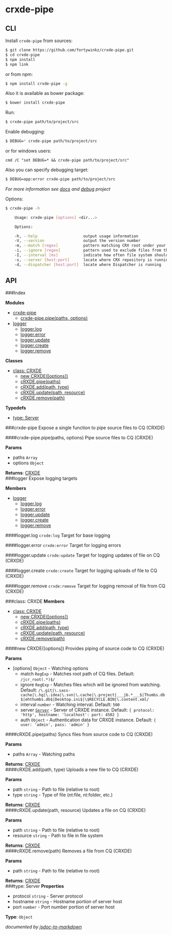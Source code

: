 # crxde-pipe

## CLI

Install `crxde-pipe` from sources:
```sh
$ git clone https://github.com/fortywinkz/crxde-pipe.git
$ cd crxde-pipe
$ npm install
$ npm link
```

or from npm:
```sh
$ npm install crxde-pipe -g
```

Also it is available as bower package:
```sh
$ bower install crxde-pipe
```

Run:
```bash
$ crxde-pipe path/to/project/src
```

Enable debugging:
```bash
$ DEBUG=* crxde-pipe path/to/project/src
```
or for windows users:
```shell
cmd /C "set DEBUG=* && crxde-pipe path/to/project/src"
```

Also you can specify debugging target:
```bash
$ DEBUG=app:error crxde-pipe path/to/project/src
```
_For more information see [docs](#module_logger) and [debug](https://github.com/visionmedia/debug) project_

Options:
```bash
$ crxde-pipe -h

    Usage: crxde-pipe [options] <dir...>

    Options:

    -h, --help                    output usage information
    -V, --version                 output the version number
    -m, --match [regex]           pattern matching CRX root under your files
    -i, --ignore [regex]          pattern used to exclude files from the watch
    -I, --interval [ms]           indicate how often file system should be polled
    -s, --server [host:port]      locate where CRX repository is running
    -d, --dispatcher [host:port]  locate where Dispatcher is running
```

## API


###Index

**Modules**

* [crxde-pipe](#module_crxde-pipe)
  * [crxde-pipe.pipe(paths, options)](#module_crxde-pipe.pipe)
* [logger](#module_logger)
  * [logger.log](#module_logger.log)
  * [logger.error](#module_logger.error)
  * [logger.update](#module_logger.update)
  * [logger.create](#module_logger.create)
  * [logger.remove](#module_logger.remove)

**Classes**

* [class: CRXDE](#CRXDE)
  * [new CRXDE([options])](#new_CRXDE)
  * [cRXDE.pipe(paths)](#CRXDE#pipe)
  * [cRXDE.add(path, type)](#CRXDE#add)
  * [cRXDE.update(path, resource)](#CRXDE#update)
  * [cRXDE.remove(path)](#CRXDE#remove)

**Typedefs**

* [type: Server](#Server)
 
<a name="module_crxde-pipe"></a>
###crxde-pipe
Expose a single function to pipe source files to CQ (CRXDE)

<a name="module_crxde-pipe.pipe"></a>
####crxde-pipe.pipe(paths, options)
Pipe source files to CQ (CRXDE)

**Params**

- paths `Array`  
- options `Object`  

**Returns**: [CRXDE](#CRXDE)  
<a name="module_logger"></a>
###logger
Expose logging targets

**Members**

* [logger](#module_logger)
  * [logger.log](#module_logger.log)
  * [logger.error](#module_logger.error)
  * [logger.update](#module_logger.update)
  * [logger.create](#module_logger.create)
  * [logger.remove](#module_logger.remove)

<a name="module_logger.log"></a>
####logger.log
`crxde:log` Target for base logging

<a name="module_logger.error"></a>
####logger.error
`crxde:error` Target for logging errors

<a name="module_logger.update"></a>
####logger.update
`crxde:update` Target for logging updates of file on CQ (CRXDE)

<a name="module_logger.create"></a>
####logger.create
`crxde:create` Target for logging uploads of file to CQ (CRXDE)

<a name="module_logger.remove"></a>
####logger.remove
`crxde:remove` Target for logging removal of file from CQ (CRXDE)

<a name="CRXDE"></a>
###class: CRXDE
**Members**

* [class: CRXDE](#CRXDE)
  * [new CRXDE([options])](#new_CRXDE)
  * [cRXDE.pipe(paths)](#CRXDE#pipe)
  * [cRXDE.add(path, type)](#CRXDE#add)
  * [cRXDE.update(path, resource)](#CRXDE#update)
  * [cRXDE.remove(path)](#CRXDE#remove)

<a name="new_CRXDE"></a>
####new CRXDE([options])
Provides piping of source code to CQ (CRXDE)

**Params**

- \[options\] `Object` - Watching options  
  - match `RegExp` - Matches root path of CQ files. Default: `/jcr_root(.*)$/`  
  - ignore `RegExp` - Matches files which will be ignored from watching. Default: `/\.git|\.sass-cache|\.hg|\.idea|\.svn|\.cache|\.project|___jb.*___$|Thumbs.db$|ehthumbs.db$|Desktop.ini$|\$RECYCLE.BIN|\.content.xml/`  
  - interval `number` - Watching interval. Default: `500`  
  - server <code>[Server](#Server)</code> - Server of CRXDE instance. Default: `{ protocol: 'http', hostname: 'localhost': port: 4502 }`  
  - auth `Object` - Authentication data for CRXDE instance. Default: `{ user: 'admin', pass: 'admin' }`  

<a name="CRXDE#pipe"></a>
####cRXDE.pipe(paths)
Syncs files from source code to CQ (CRXDE)

**Params**

- paths `Array` - Watching paths  

**Returns**: [CRXDE](#CRXDE)  
<a name="CRXDE#add"></a>
####cRXDE.add(path, type)
Uploads a new file to CQ (CRXDE)

**Params**

- path `string` - Path to file (relative to root)  
- type `string` - Type of file (nt:file, nt:folder, etc.)  

**Returns**: [CRXDE](#CRXDE)  
<a name="CRXDE#update"></a>
####cRXDE.update(path, resource)
Updates a file on CQ (CRXDE)

**Params**

- path `string` - Path to file (relative to root)  
- resource `string` - Path to file in file system  

**Returns**: [CRXDE](#CRXDE)  
<a name="CRXDE#remove"></a>
####cRXDE.remove(path)
Removes a file from CQ (CRXDE)

**Params**

- path `string` - Path to file (relative to root)  

**Returns**: [CRXDE](#CRXDE)  
<a name="Server"></a>
###type: Server
**Properties**

- protocol `string` - Server protocol  
- hostname `string` - Hostname portion of server host  
- port `number` - Port number portion of server host  

**Type**: `Object`  


*documented by [jsdoc-to-markdown](https://github.com/75lb/jsdoc-to-markdown)*
